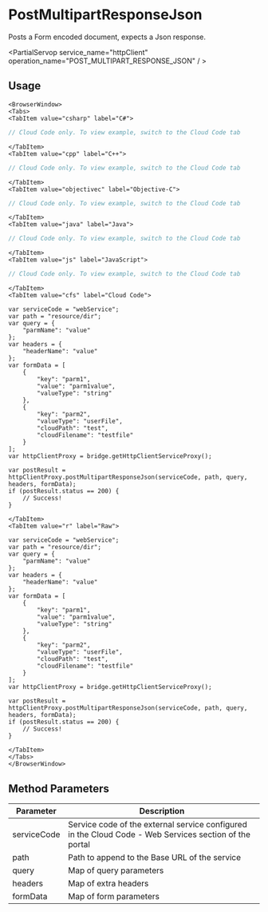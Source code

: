 # PostMultipartResponseJson

Posts a Form encoded document, expects a Json response.

<PartialServop service_name="httpClient" operation_name="POST_MULTIPART_RESPONSE_JSON" / >

## Usage

```mdx-code-block
<BrowserWindow>
<Tabs>
<TabItem value="csharp" label="C#">
```

```csharp
// Cloud Code only. To view example, switch to the Cloud Code tab
```

```mdx-code-block
</TabItem>
<TabItem value="cpp" label="C++">
```

```cpp
// Cloud Code only. To view example, switch to the Cloud Code tab
```

```mdx-code-block
</TabItem>
<TabItem value="objectivec" label="Objective-C">
```

```objectivec
// Cloud Code only. To view example, switch to the Cloud Code tab
```

```mdx-code-block
</TabItem>
<TabItem value="java" label="Java">
```

```java
// Cloud Code only. To view example, switch to the Cloud Code tab
```

```mdx-code-block
</TabItem>
<TabItem value="js" label="JavaScript">
```

```javascript
// Cloud Code only. To view example, switch to the Cloud Code tab
```

```mdx-code-block
</TabItem>
<TabItem value="cfs" label="Cloud Code">
```

```cfscript
var serviceCode = "webService";
var path = "resource/dir";
var query = {
    "parmName": "value"
};
var headers = {
    "headerName": "value"
};
var formData = [
    {
        "key": "parm1",
        "value": "parm1value",
        "valueType": "string"
    },
    {
        "key": "parm2",
        "valueType": "userFile",
        "cloudPath": "test",
        "cloudFilename": "testfile"
    }
];
var httpClientProxy = bridge.getHttpClientServiceProxy();

var postResult = httpClientProxy.postMultipartResponseJson(serviceCode, path, query, headers, formData);
if (postResult.status == 200) {
    // Success!
}
```

```mdx-code-block
</TabItem>
<TabItem value="r" label="Raw">
```

```cfscript
var serviceCode = "webService";
var path = "resource/dir";
var query = {
    "parmName": "value"
};
var headers = {
    "headerName": "value"
};
var formData = [
    {
        "key": "parm1",
        "value": "parm1value",
        "valueType": "string"
    },
    {
        "key": "parm2",
        "valueType": "userFile",
        "cloudPath": "test",
        "cloudFilename": "testfile"
    }
];
var httpClientProxy = bridge.getHttpClientServiceProxy();

var postResult = httpClientProxy.postMultipartResponseJson(serviceCode, path, query, headers, formData);
if (postResult.status == 200) {
    // Success!
}
```

```mdx-code-block
</TabItem>
</Tabs>
</BrowserWindow>
```

## Method Parameters

| Parameter   | Description                                                                                            |
| ----------- | ------------------------------------------------------------------------------------------------------ |
| serviceCode | Service code of the external service configured in the Cloud Code - Web Services section of the portal |
| path        | Path to append to the Base URL of the service                                                          |
| query       | Map of query parameters                                                                                |
| headers     | Map of extra headers                                                                                   |
| formData    | Map of form parameters                                                                                 |
